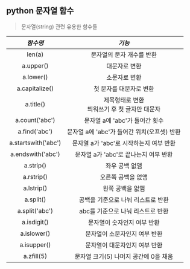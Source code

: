 ## python 문자열 함수

> 문자열(string) 관련 유용한 함수들



|      *함수명*       |                      *기능*                       |
| :-----------------: | :-----------------------------------------------: |
|       len(a)        |             문자열의 문자 개수를 반환             |
|      a.upper()      |                   대문자로 변환                   |
|      a.lower()      |                   소문자로 변환                   |
|   a.capitalize()    |              첫 문자를 대문자로 변환              |
|      a.title()      | 제목형태로 변환<br />띄워쓰기 후 첫 글자만 대문자 |
|   a.count('abc')    |          문자열 a에 'abc'가 들어간 횟수           |
|    a.find('abc')    |    문자열 a에 'abc'가 들어간 위치(오프셋) 반환    |
| a.startswith('abc') |      문자열 a가 'abc'로 시작하는지 여부 반환      |
|  a.endswith('abc')  |       문자열 a가 'abc'로 끝나는지 여부 반환       |
|      a.strip()      |                  좌우 공백 없앰                   |
|     a.rstrip()      |                오른쪽 공백을 없앰                 |
|     a.lstrip()      |                 왼쪽 공백을 없앰                  |
|      a.split()      |        공백을 기준으로 나눠 리스트로 반환         |
|   a.split('abc')    |         abc를 기준으로 나눠 리스트로 반환         |
|     a.isdigit()     |            문자열이 숫자인지 여부 반환            |
|     a.islower()     |           문자열이 소문자인지 여부 반환           |
|     a.isupper()     |           문자열이 대문자인지 여부 반환           |
|     a.zfill(5)      |       문자열 크기(5) 나머지 공간에 0을 채움       |

 